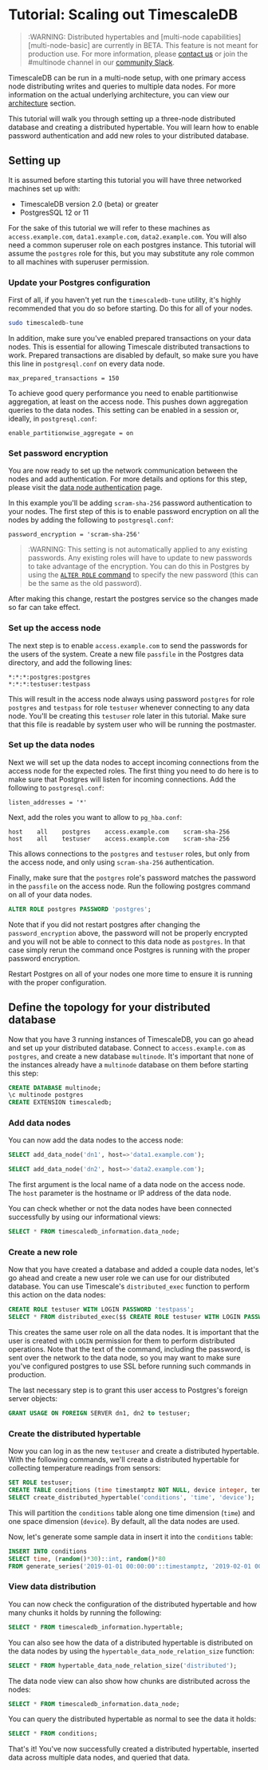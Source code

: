 # Tutorial: Scaling out TimescaleDB

>:WARNING: Distributed hypertables and [multi-node capabilities][multi-node-basic]
are currently in BETA. This feature is not meant for production use. For more information,
please [contact us][contact] or join the #multinode channel in our 
[community Slack][slack].

TimescaleDB can be run in a multi-node setup, with one primary access node distributing
writes and queries to multiple data nodes. For more information on the actual
underlying architecture, you can view our [architecture][architecture] section.

This tutorial will walk you through setting up a three-node distributed
database and creating a distributed hypertable. You will learn how to enable
password authentication and add new roles to your distributed database.

## Setting up

It is assumed before starting this tutorial you will have three networked machines set up with:
- TimescaleDB version 2.0 (beta) or greater
- PostgresSQL 12 or 11

For the sake of this tutorial we will refer to these machines as
`access.example.com`, `data1.example.com`, `data2.example.com`. You will also
need a common superuser role on each postgres instance. This tutorial
will assume the `postgres` role for this, but you may substitute any
role common to all machines with superuser permission.

### Update your Postgres configuration

First of all, if you haven't yet run the `timescaledb-tune` utility, it's
highly recommended that you do so before starting. Do this for all of your
nodes.
```bash
sudo timescaledb-tune
```

In addition, make sure you've enabled prepared transactions on your data
nodes. This is essential for allowing Timescale distributed transactions to
work. Prepared transactions are disabled by default, so make sure you have
this line in `postgresql.conf` on every data node.
```
max_prepared_transactions = 150
```

To achieve good query performance you need to enable partitionwise aggregation,
at least on the access node. This pushes down aggregation queries to the 
data nodes. This setting can be enabled in a session or, ideally, in 
`postgresql.conf`:

```
enable_partitionwise_aggregate = on
```


### Set password encryption

You are now ready to set up the network communication between the nodes and
add authentication. For more details and options for this step, please visit
the [data node authentication][data-node-authentication] page.

In this example you'll be adding `scram-sha-256` password authentication to your
nodes. The first step of this is to enable password encryption on all the nodes
by adding the following to `postgresql.conf`:

```
password_encryption = 'scram-sha-256'
```

>:WARNING: This setting is not automatically applied to any existing passwords.
Any existing roles will have to update to new passwords to take advantage of
the encryption. You can do this in Postgres by using the [`ALTER ROLE` command][postgres-alterrole]
to specify the new password (this can be the same as the old password).

After making this change, restart the postgres service so the changes made so
far can take effect.

### Set up the access node

The next step is to enable `access.example.com` to send the passwords for the
users of the system. Create a new file `passfile` in the Postgres data
directory, and add the following lines:
```
*:*:*:postgres:postgres
*:*:*:testuser:testpass
```

This will result in the access node always using password `postgres` for role
`postgres` and `testpass` for role `testuser` whenever connecting to any data
node. You'll be creating this `testuser` role later in this tutorial. Make sure
that this file is readable by system user who will be running the postmaster.

### Set up the data nodes

Next we will set up the data nodes to accept incoming connections from the
access node for the expected roles. The first thing you need to do here is
to make sure that Postgres will listen for incoming connections. Add the
following to `postgresql.conf`:
```
listen_addresses = '*'
```

Next, add the roles you want to allow to `pg_hba.conf`:
```
host    all    postgres    access.example.com    scram-sha-256
host    all    testuser    access.example.com    scram-sha-256
```

This allows connections to the `postgres` and `testuser` roles, but only from
the access node, and only using `scram-sha-256` authentication.

Finally, make sure that the `postgres` role's password matches the password in
the `passfile` on the access node. Run the following postgres command on all of
your data nodes.

```sql
ALTER ROLE postgres PASSWORD 'postgres';
```

Note that if you did not restart postgres after changing the
`password_encryption` above, the password will not be properly encrypted and
you will not be able to connect to this data node as `postgres`. In that case
simply rerun the command once Postgres is running with the proper password
encryption.

Restart Postgres on all of your nodes one more time to ensure it is running
with the proper configuration.

## Define the topology for your distributed database

Now that you have 3 running instances of TimescaleDB, you can go ahead
and set up your distributed database. Connect to `access.example.com`
as `postgres`, and create a new database `multinode`. It's important that
none of the instances already have a `multinode` database on them
before starting this step:

```sql
CREATE DATABASE multinode;
\c multinode postgres
CREATE EXTENSION timescaledb;
```

### Add data nodes

You can now add the data nodes to the access node:

```sql
SELECT add_data_node('dn1', host=>'data1.example.com');

SELECT add_data_node('dn2', host=>'data2.example.com');
```

The first argument is the local name of a data node on the access node. The
`host` parameter is the hostname or IP address of the data node.

You can check whether or not the data nodes have been connected successfully by
using our informational views:

```sql
SELECT * FROM timescaledb_information.data_node;
```

### Create a new role

Now that you have created a database and added a couple data nodes, let's go
ahead and create a new user role we can use for our distributed database.
You can use Timescale's `distributed_exec` function to perform this action on
the data nodes:
```sql
CREATE ROLE testuser WITH LOGIN PASSWORD 'testpass';
SELECT * FROM distributed_exec($$ CREATE ROLE testuser WITH LOGIN PASSWORD 'testpass' $$);
```

This creates the same user role on all the data nodes. It is important that
the user is created with `LOGIN` permission for them to perform distributed
operations. Note that the text of the command, including the password, is sent
over the network to the data node, so you may want to make sure you've
configured postgres to use SSL before running such commands in production.

The last necessary step is to grant this user access to Postgres's
foreign server objects:
```sql
GRANT USAGE ON FOREIGN SERVER dn1, dn2 to testuser;
```

### Create the distributed hypertable

Now you can log in as the new `testuser` and create a distributed hypertable.
With the following commands, we'll create a distributed hypertable for
collecting temperature readings from sensors:

```sql
SET ROLE testuser;
CREATE TABLE conditions (time timestamptz NOT NULL, device integer, temp float);
SELECT create_distributed_hypertable('conditions', 'time', 'device');
```

This will partition the `conditions` table along one time dimension
(`time`) and one space dimension (`device`). By default, all
the data nodes are used.

Now, let's generate some sample data in insert it into the
`conditions` table:

```sql
INSERT INTO conditions
SELECT time, (random()*30)::int, random()*80
FROM generate_series('2019-01-01 00:00:00'::timestamptz, '2019-02-01 00:00:00', '1 min') AS time;
```

### View data distribution

You can now check the configuration of the distributed hypertable and
how many chunks it holds by running the following:

```sql
SELECT * FROM timescaledb_information.hypertable;
```

You can also see how the data of a distributed hypertable is distributed
on the data nodes by using the `hypertable_data_node_relation_size` function:

```sql
SELECT * FROM hypertable_data_node_relation_size('distributed');
```

The data node view can also show how chunks are distributed across the
nodes:

```sql
SELECT * FROM timescaledb_information.data_node;
```

You can query the distributed hypertable as normal to see the data it
holds:

```sql
SELECT * FROM conditions;
```

That's it! You've now successfully created a distributed hypertable,
inserted data across multiple data nodes, and queried that data.


[architecture]: /introduction/architecture#timescaledb-clustering
[data-node-authentication]: /getting-started/setup/data-node-authentication
[postgres-alterrole]: https://www.postgresql.org/docs/current/sql-alterrole.html
[contact]: https://www.timescale.com/contact
[slack]: https://slack.timescale.com/
